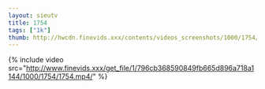 ```yaml
--- 
layout: sieutv
title: 1754
tags: ["1k"]
thumb: http://hwcdn.finevids.xxx/contents/videos_screenshots/1000/1754/preview.mp4.jpg
---
```

{% include video src="http://www.finevids.xxx/get_file/1/796cb368590849fb665d896a718a1144/1000/1754/1754.mp4/" %} 

